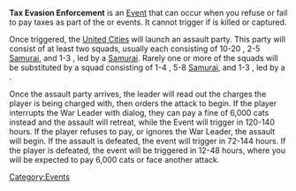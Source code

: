 **Tax Evasion Enforcement** is an [Event](Events.md "wikilink") that can
occur when you refuse or fail to pay taxes as part of the [](Tax_Collector.md) or [](Tax_Man_Visit.md) events. It cannot trigger if [](Emperor_Tengu.md) is killed or captured.

Once triggered, the [United Cities](03%20-%20Projects%20&%20Wikis/Kenshi/Kenshi%20Wiki/Kenshi%20Wiki%20Template/United_Cities.md "wikilink") will
launch an assault party. This party will consist of at least two squads,
usually each consisting of 10-20 [](Samurai_Conscript.md), 2-5
[Samurai](Samurai.md "wikilink"), and 1-3 [](Samurai_Scout.md), led by a
[Samurai](Samurai.md "wikilink"). Rarely one or more of the squads will be
substituted by a squad consisting of 1-4 [](Samurai_Conscript.md), 5-8
[Samurai](Samurai.md "wikilink"), and 1-3 [](Samurai_Scout.md), led by a [](Samurai_Sergeant.md).

Once the assault party arrives, the leader will read out the charges the
player is being charged with, then orders the attack to begin. If the
player interrupts the War Leader with dialog, they can pay a fine of
6,000 cats instead and the assault will retreat, while the [](Tax_Collector.md) Event will trigger in 120-140
hours. If the player refuses to pay, or ignores the War Leader, the
assault will begin. If the assault is defeated, the [](United_Cities_Assault.md) event will trigger in 72-144
hours. If the player is defeated, the [](Tax_Collector.md) event will be triggered in 12-48
hours, where you will be expected to pay 6,000 cats or face another
attack.

[Category:Events](Category:Events "wikilink")